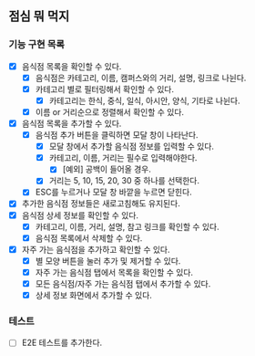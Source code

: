 ## 점심 뭐 먹지

### 기능 구현 목록

- [x] 음식점 목록을 확인할 수 있다.
  - [x] 음식점은 카테고리, 이름, 캠퍼스와의 거리, 설명, 링크로 나뉜다.
  - [x] 카테고리 별로 필터링해서 확인할 수 있다.
    - [x] 카테고리는 한식, 중식, 일식, 아시안, 양식, 기타로 나뉜다.
  - [x] 이름 or 거리순으로 정렬해서 확인할 수 있다.
- [x] 음식점 목록을 추가할 수 있다.
  - [x] 음식점 추가 버튼을 클릭하면 모달 창이 나타난다.
    - [x] 모달 창에서 추가할 음식점 정보를 입력할 수 있다.
    - [x] 카테고리, 이름, 거리는 필수로 입력해야한다.
      - [x] [예외] 공백이 들어올 경우.
    - [x] 거리는 5, 10, 15, 20, 30 중 하나를 선택한다.
  - [x] ESC를 누르거나 모달 창 바깥을 누르면 닫힌다.
- [x] 추가한 음식점 정보들은 새로고침해도 유지된다.
- [x] 음식점 상세 정보를 확인할 수 있다.
  - [x] 카테고리, 이름, 거리, 설명, 참고 링크를 확인할 수 있다.
  - [x] 음식점 목록에서 삭제할 수 있다.
- [x] 자주 가는 음식점을 추가하고 확인할 수 있다.
  - [x] 별 모양 버튼을 눌러 추가 및 제거할 수 있다.
  - [x] 자주 가는 음식점 탭에서 목록을 확인할 수 있다.
  - [x] 모든 음식점/자주 가는 음식점 탭에서 추가할 수 있다.
  - [x] 상세 정보 화면에서 추가할 수 있다.

### 테스트

- [ ] E2E 테스트를 추가한다.
